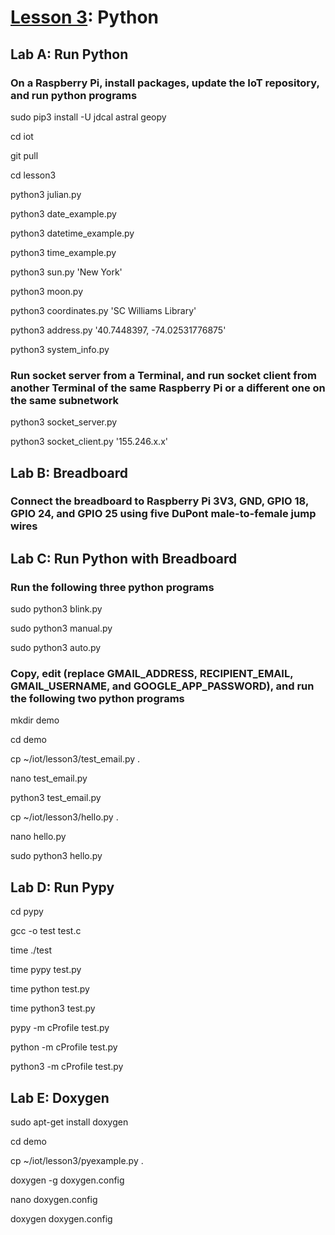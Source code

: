 # <a href="https://goo.gl/F0H9jW">Lesson 3</a>: Python

## Lab A: Run Python

### On a Raspberry Pi, install packages, update the IoT repository, and run python programs

sudo pip3 install -U jdcal astral geopy

cd iot

git pull

cd lesson3

python3 julian.py

python3 date_example.py

python3 datetime_example.py

python3 time_example.py

python3 sun.py 'New York'

python3 moon.py

python3 coordinates.py 'SC Williams Library'

python3 address.py '40.7448397, -74.02531776875'

python3 system_info.py

### Run socket server from a Terminal, and run socket client from another Terminal of the same Raspberry Pi or a different one on the same subnetwork

python3 socket_server.py

python3 socket_client.py '155.246.x.x'

## Lab B: Breadboard

### Connect the breadboard to Raspberry Pi 3V3, GND, GPIO 18, GPIO 24, and GPIO 25 using five DuPont male-to-female jump wires

## Lab C: Run Python with Breadboard

### Run the following three python programs

sudo python3 blink.py

sudo python3 manual.py

sudo python3 auto.py

### Copy, edit (replace GMAIL_ADDRESS, RECIPIENT_EMAIL, GMAIL_USERNAME, and GOOGLE_APP_PASSWORD), and run the following two python programs

mkdir demo

cd demo

cp ~/iot/lesson3/test_email.py .

nano test_email.py

python3 test_email.py

cp ~/iot/lesson3/hello.py .

nano hello.py

sudo python3 hello.py

## Lab D: Run Pypy

cd pypy

gcc -o test test.c

time ./test

time pypy test.py

time python test.py

time python3 test.py

pypy -m cProfile test.py

python -m cProfile test.py

python3 -m cProfile test.py

## Lab E: Doxygen

sudo apt-get install doxygen

cd demo

cp ~/iot/lesson3/pyexample.py .

doxygen -g doxygen.config

nano doxygen.config

doxygen doxygen.config
